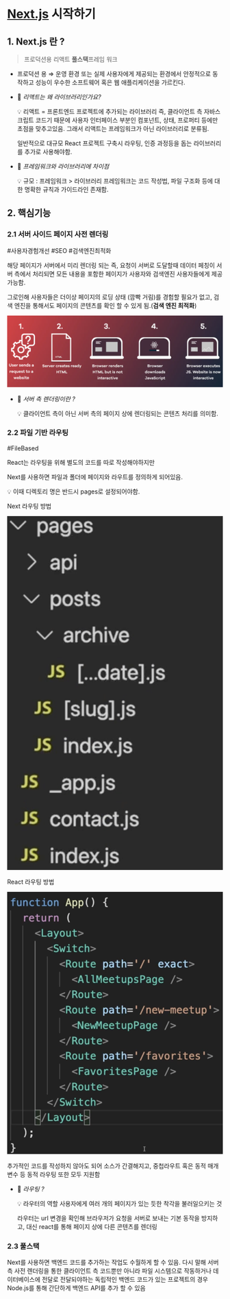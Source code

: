 # [**Next.js**](https://nextjs.org/) 시작하기

## 1. Next.js 란 ?

> 프로덕션용 리액트 **풀스택**프레임 워크

- 프로덕션 용 ⇒ 운영 환경 또는 실제 사용자에게 제공되는 환경에서 안정적으로 동작하고 성능이 우수한 소프트웨어 혹은 웹 애플리케이션을 가르킨다.

- 🧐 *리액트는 왜 라이브러리인가요?*
    <aside>
    💡 리액트 = 프론트엔드 프로젝트에 추가되는 라이브러리
    즉, 클라이언트 측 자바스크립트 코드기 때문에
    사용자 인터페이스 부분인 컴포넌트, 상태, 프로퍼티 등에만 초점을 맞추고있음.
    그래서 리액트는 프레임워크가 아닌 라이브러리로 분류됨.
    
    일반적으로 대규모 React 프로젝트 구축시 라우팅, 인증 과정등을 돕는 라이브러리를 추가로 사용해야함.
    
    </aside>

- 🧐 *프레임워크와 라이브러리에 차이점*
    <aside>
    💡 규모 : 프레임워크 > 라이브러리
    프레임워크는 코드 작성법, 파일 구조화 등에 대한 명확한 규칙과 가이드라인 존재함.
    
    </aside>

## 2. 핵심기능

### 2.1 서버 사이드 페이지 사전 렌더링

#사용자경험개선 #SEO #검색엔진최적화

해당 페이지가 서버에서 미리 렌더링 되는 즉, 요청이 서버로 도달할때 데이터 페칭이 서버 측에서 처리되면 모든 내용을 포함한 페이지가 사용자와 검색엔진 사용자들에게 제공 가능함.

그로인해 사용자들은 더이상 페이지의 로딩 상태 (깜빡 거림)를 경험할 필요가 없고, 검색 엔진을 통해서도 페이지의 콘텐츠를 확인 할 수 있게 됨.(**검색 엔진 최적화**)

![Alt text](image.png)

- 🧐 *서버 측 렌더링이란 ?*
    <aside>
    💡 클라이언트 측이 아닌 서버 측의 페이지 상에 렌더링되는 콘텐츠 처리를 의미함.
    
    </aside>

### 2.2 파일 기반 라우팅

#FileBased

React는 라우팅을 위해 별도의 코드를 따로 작성해야하지만

Next를 사용하면 파일과 폴더에 페이지와 라우트를 정의하게 되어있음.

<aside>
💡 이때 디렉토리 명은 반드시 pages로 설정되어야함.

</aside>

Next 라우팅 방법

![Next 라우팅 방법](image-1.png)

React 라우팅 방법

![React 라우팅 방법](image-2.png)

추가적인 코드를 작성하지 않아도 되어 소스가 간결해지고, 중첩라우트 혹은 동적 매개변수 등 동적 라우팅 또한 모두 지원함

- 🧐 *라우팅 ?*
    <aside>
    💡 라우터의 역할
    사용자에게 여러 개의 페이지가 있는 듯한 착각을 불러일으키는 것
    
    라우터는 url 변경을 확인해 브라우저가 요청을 서버로 보내는 기본 동작을 방지하고, 대신 react를 통해 페이지 상에 다른 콘텐츠를 렌더링
    
    </aside>

### 2.3 풀스택

Next를 사용하면 백엔드 코드를 추가하는 작업도 수월하게 할 수 있음. 다시 말해 서버 측 사전 렌더링을 통한 클라이언트 측 코드뿐만 아니라 파일 시스템으로 작동하거나 데이터베이스에 전달로 전달되야하는 독립적인 백엔드 코드가 있는 프로젝트의 경우 Node.js를 통해 간단하게 백엔드 API를 추가 할 수 있음
